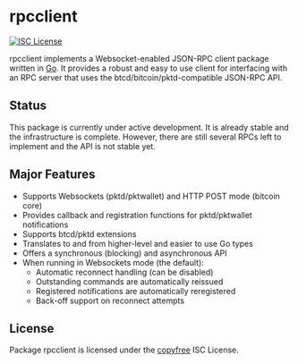 rpcclient
=========

[![ISC License](http://img.shields.io/badge/license-ISC-blue.svg)](http://copyfree.org)

rpcclient implements a Websocket-enabled JSON-RPC client package written
in [Go](http://golang.org/).  It provides a robust and easy to use client for
interfacing with an RPC server that uses the btcd/bitcoin/pktd-compatible
JSON-RPC API.

## Status

This package is currently under active development.  It is already stable and
the infrastructure is complete.  However, there are still several RPCs left to
implement and the API is not stable yet.

## Major Features

* Supports Websockets (pktd/pktwallet) and HTTP POST mode (bitcoin core)
* Provides callback and registration functions for pktd/pktwallet notifications
* Supports btcd/pktd extensions
* Translates to and from higher-level and easier to use Go types
* Offers a synchronous (blocking) and asynchronous API
* When running in Websockets mode (the default):
  * Automatic reconnect handling (can be disabled)
  * Outstanding commands are automatically reissued
  * Registered notifications are automatically reregistered
  * Back-off support on reconnect attempts

## License

Package rpcclient is licensed under the [copyfree](http://copyfree.org) ISC
License.
